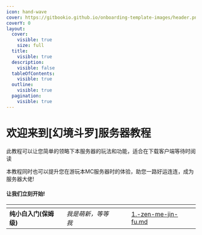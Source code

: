 ```yaml
---
icon: hand-wave
cover: https://gitbookio.github.io/onboarding-template-images/header.png
coverY: 0
layout:
  cover:
    visible: true
    size: full
  title:
    visible: true
  description:
    visible: false
  tableOfContents:
    visible: true
  outline:
    visible: true
  pagination:
    visible: true
---
```


# 欢迎来到\[幻境斗罗]服务器教程

此教程可以让您简单的领略下本服务器的玩法和功能，适合在下载客户端等待时阅读

本教程同时也可以提升您在游玩本MC服务器时的体验，助您一路好运连连，成为服务器大佬!



#### 让我们立刻开始!

<table data-view="cards"><thead><tr><th></th><th></th><th data-hidden data-card-cover data-type="files"></th><th data-hidden></th><th data-hidden data-card-target data-type="content-ref"></th></tr></thead><tbody><tr><td><strong>纯小白入门(保姆级)</strong></td><td><em>我是萌新，等等我</em></td><td></td><td></td><td><a href="chun-xiao-bai-ru-men-bao-mu-ji/1.-zen-me-jin-fu.md">1.-zen-me-jin-fu.md</a></td></tr></tbody></table>
